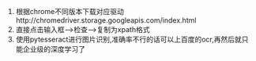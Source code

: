 1. 根据chrome不同版本下载对应驱动http://chromedriver.storage.googleapis.com/index.html
2. 直接点击输入框-->检查-->复制为xpath格式
3. 使用pytesseract进行图片识别,准确率不行的话可以上百度的ocr,再然后就只能企业级的深度学习了



